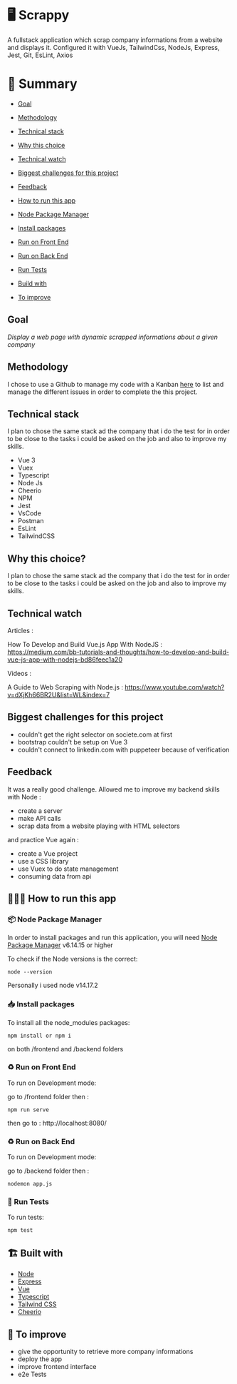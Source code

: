 # 🖥 Scrappy

A fullstack application which scrap company informations from a website and displays it. Configured it with VueJs, TailwindCss, NodeJs, Express, Jest, Git, EsLint, Axios

# 📜 Summary

- [Goal](#goal)
- [Methodology](#methodology)
- [Technical stack](#technical-stack)
- [Why this choice](#why-this-choice)
- [Technical watch](#technical-watch)
- [Biggest challenges for this project](#biggest-challenges-for-this-project)
- [Feedback](#feedback)

- [How to run this app](#-how-to-run-this-app)
- [Node Package Manager](#-node-package-manager)
- [Install packages](#-install-packages)
- [Run on Front End](#-run-on-front-end)
- [Run on Back End](#-run-on-back-end)
- [Run Tests](#-run-tests)
- [Build with](#-build-with)
- [To improve](#-to-improve)

## Goal

_Display a web page with dynamic scrapped informations about a given company_

## Methodology

I chose to use a Github to manage my code with a Kanban [here](https://github.com/IssaDia/scapping-Application/projects/1) to list and manage the different issues in order to complete the this project.

## Technical stack

I plan to chose the same stack ad the company that i do the test for in order to be close to the tasks i could be asked on the job and also to improve my skills.

- Vue 3
- Vuex
- Typescript
- Node Js
- Cheerio
- NPM
- Jest
- VsCode
- Postman
- EsLint
- TailwindCSS

## Why this choice?

I plan to chose the same stack ad the company that i do the test for in order to be close to the tasks i could be asked on the job and also to improve my skills.

## Technical watch

Articles :

How To Develop and Build Vue.js App With NodeJS : https://medium.com/bb-tutorials-and-thoughts/how-to-develop-and-build-vue-js-app-with-nodejs-bd86feec1a20

Videos :

A Guide to Web Scraping with Node.js : https://www.youtube.com/watch?v=dXjKh66BR2U&list=WL&index=7

## Biggest challenges for this project

- couldn't get the right selector on societe.com at first
- bootstrap couldn't be setup on Vue 3
- couldn't connect to linkedin.com with puppeteer because of verification

## Feedback

It was a really good challenge. Allowed me to improve my backend skills with Node :

- create a server
- make API calls
- scrap data from a website playing with HTML selectors

and practice Vue again :

- create a Vue project
- use a CSS library
- use Vuex to do state management
- consuming data from api

## 👨🏽‍💻 How to run this app

### 📦 Node Package Manager

In order to install packages and run this application, you will need [Node Package Manager](https://docs.npmjs.com/) v6.14.15 or higher

To check if the Node versions is the correct:

```
node --version
```

Personally i used node v14.17.2

### 📥 Install packages

To install all the node_modules packages:

```
npm install or npm i
```
on both /frontend and /backend folders

### ♻️ Run on Front End

To run on Development mode:

go to /frontend folder then :

```
npm run serve
```

then go to : http://localhost:8080/

### ♻️ Run on Back End

To run on Development mode:

go to /backend folder then :

```
nodemon app.js
```

### 🧪 Run Tests

To run tests:

```
npm test
```

## 🏗 Built with

- [Node](https://nodejs.org/en/)
- [Express](https://expressjs.com/)
- [Vue](https://cli.vuejs.org/guide/creating-a-project.html)
- [Typescript](https://fr.vuejs.org/v2/guide/typescript.html)
- [Tailwind CSS](https://tailwindcss.com/docs/guides/vite)
- [Cheerio](https://cheerio.js.org/)

## 📑 To improve

- give the opportunity to retrieve more company informations
- deploy the app
- improve frontend interface
- e2e Tests
